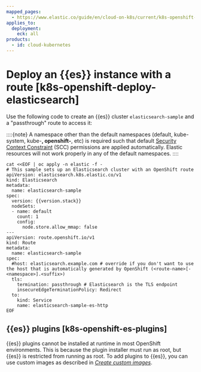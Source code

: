 ```yaml
---
mapped_pages:
  - https://www.elastic.co/guide/en/cloud-on-k8s/current/k8s-openshift-deploy-elasticsearch.html
applies_to:
  deployment:
    eck: all
products:
  - id: cloud-kubernetes
---
```


# Deploy an {{es}} instance with a route [k8s-openshift-deploy-elasticsearch]

Use the following code to create an {{es}} cluster `elasticsearch-sample` and a "passthrough" route to access it:

::::{note}
A namespace other than the default namespaces (default, kube-system, kube-**, openshift-**, etc) is required such that default [Security Context Constraint](https://docs.openshift.com/container-platform/4.12/authentication/managing-security-context-constraints.html) (SCC) permissions are applied automatically. Elastic resources will not work properly in any of the default namespaces.
::::


```shell subs=true
cat <<EOF | oc apply -n elastic -f -
# This sample sets up an Elasticsearch cluster with an OpenShift route
apiVersion: elasticsearch.k8s.elastic.co/v1
kind: Elasticsearch
metadata:
  name: elasticsearch-sample
spec:
  version: {{version.stack}}
  nodeSets:
  - name: default
    count: 1
    config:
      node.store.allow_mmap: false
---
apiVersion: route.openshift.io/v1
kind: Route
metadata:
  name: elasticsearch-sample
spec:
  #host: elasticsearch.example.com # override if you don't want to use the host that is automatically generated by OpenShift (<route-name>[-<namespace>].<suffix>)
  tls:
    termination: passthrough # Elasticsearch is the TLS endpoint
    insecureEdgeTerminationPolicy: Redirect
  to:
    kind: Service
    name: elasticsearch-sample-es-http
EOF
```

## {{es}} plugins [k8s-openshift-es-plugins]

{{es}} plugins cannot be installed at runtime in most OpenShift environments. This is because the plugin installer must run as root, but {{es}} is restricted from running as root. To add plugins to {{es}}, you can use custom images as described in [*Create custom images*](create-custom-images.md).


